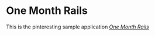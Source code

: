 # One Month Rails

This is the pinteresting sample application
[*One Month Rails*](http://onemonth.com)